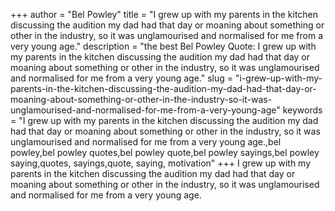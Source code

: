 +++
author = "Bel Powley"
title = "I grew up with my parents in the kitchen discussing the audition my dad had that day or moaning about something or other in the industry, so it was unglamourised and normalised for me from a very young age."
description = "the best Bel Powley Quote: I grew up with my parents in the kitchen discussing the audition my dad had that day or moaning about something or other in the industry, so it was unglamourised and normalised for me from a very young age."
slug = "i-grew-up-with-my-parents-in-the-kitchen-discussing-the-audition-my-dad-had-that-day-or-moaning-about-something-or-other-in-the-industry-so-it-was-unglamourised-and-normalised-for-me-from-a-very-young-age"
keywords = "I grew up with my parents in the kitchen discussing the audition my dad had that day or moaning about something or other in the industry, so it was unglamourised and normalised for me from a very young age.,bel powley,bel powley quotes,bel powley quote,bel powley sayings,bel powley saying,quotes, sayings,quote, saying, motivation"
+++
I grew up with my parents in the kitchen discussing the audition my dad had that day or moaning about something or other in the industry, so it was unglamourised and normalised for me from a very young age.
